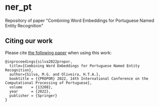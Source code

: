 # ner_pt
Repository of paper "Combining Word Embeddings for Portuguese Named Entity Recognition"

## Citing our work

Please cite [the following paper](https://link.springer.com/chapter/10.1007/978-3-030-98305-5_19) when using this work:

```
@inproceedings{silva2022propor,
  title={Combining Word Embeddings for Portuguese Named Entity Recognition},
  author={Silva, M.G. and Oliveira, H.T.A.},
  booktitle = {{PROPOR} 2022, 14th International Conference on the Computational Processing of Portuguese},
  volume    = {13208},
  year      = {2022},
  publisher = {Springer}
}
```

